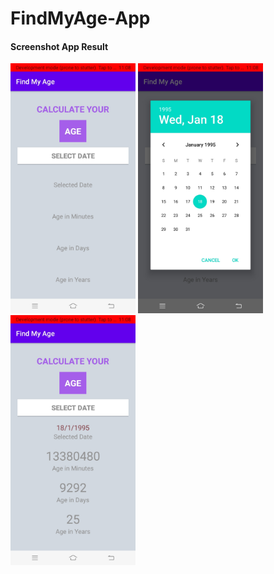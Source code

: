 # FindMyAge-App

#### Screenshot App Result

<img src="img/img1.jpeg" width="200"> <img src="img/img2.jpeg" width="200"> <img src="img/img3.jpeg" width="200">
